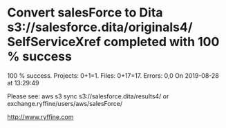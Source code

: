 # Convert salesForce to Dita s3://salesforce.dita/originals4/ SelfServiceXref completed with 100 % success

100 % success. Projects: 0+1=1.  Files: 0+17=17. Errors: 0,0  On 2019-08-28 at 13:29:49



Please see: aws s3 sync s3://salesforce.dita/results4/ or exchange.ryffine/users/aws/salesForce/

http://www.ryffine.com
